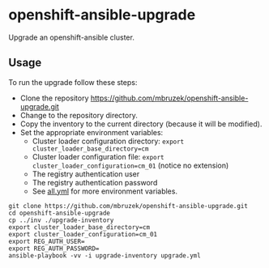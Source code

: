# openshift-ansible-upgrade

Upgrade an openshift-ansible cluster.

## Usage

To run the upgrade follow these steps:  

* Clone the repository https://github.com/mbruzek/openshift-ansible-upgrade.git
* Change to the repository directory.
* Copy the inventory to the current directory (because it will be modified).
* Set the appropriate environment variables:
  * Cluster loader configuration directory:  `export cluster_loader_base_directory=cm`
  * Cluster loader configuration file:  `export cluster_loader_configuration=cm_01` (notice no extension)
  * The registry authentication user
  * The registry authentication password
  * See [all.yml](group_vars/all.yml) for more environment variables.

```
git clone https://github.com/mbruzek/openshift-ansible-upgrade.git
cd openshift-ansible-upgrade
cp ../inv ./upgrade-inventory
export cluster_loader_base_directory=cm
export cluster_loader_configuration=cm_01
export REG_AUTH_USER=
export REG_AUTH_PASSWORD=
ansible-playbook -vv -i upgrade-inventory upgrade.yml
```
